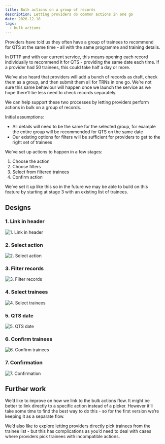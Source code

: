 ```yaml
---
title: Bulk actions on a group of records
description: Letting providers do common actions in one go
date: 2020-12-18
tags:
  - bulk actions
---
```


Providers have told us they often have a group of trainees to recommend for QTS at the same time - all with the same programme and training details.

In DTTP and with our current service, this means opening each record individually to recommend it for QTS - providing the same date each time. If a provider had 50 trainees, this could take half a day or more.

We’ve also heard that providers will add a bunch of records as draft, check them as a group, and then submit them all for TRNs in one go. We’re not sure this same behaviour will happen once we launch the service as we hope there’ll be less need to check records separately.

We can help support these two processes by letting providers perform actions in bulk on a group of records.

Initial assumptions:

* All details will need to be the same for the selected group, for example the entire group will be recommended for QTS on the same date
* Our existing options for filters will be sufficient for providers to get to the right set of trainees

We’ve set up actions to happen in a few stages:

1. Choose the action
2. Choose filters
3. Select from filtered trainees
4. Confirm action

We’ve set it up like this so in the future we may be able to build on this feature by starting at stage 3 with an existing list of trainees.

## Designs

### 1. Link in header

![1. Link in header](01-header.png)

### 2. Select action

![2. Select action](02-select-action.png)

### 3. Filter records

![3. Filter records](03-filter-records.png)

### 4. Select trainees

![4. Select trainees](04-select-trainees.png)

### 5. QTS date

![5. QTS date](05-qts-date.png)

### 6. Confirm trainees

![6. Confirm trainees](06-confirm-trainees.png)

### 7. Confirmation

![7. Confirmation](07-confirmation.png)

## Further work

We’d like to improve on how we link to the bulk actions flow. It might be better to link directly to a specific action instead of a picker. However it’ll take some time to find the best way to do this - so for the first version we’re keeping it as a separate flow.

We’d also like to explore letting providers directly pick trainees from the trainee list - but this has complications as you’d need to deal with cases where providers pick trainees with incompatible actions.
